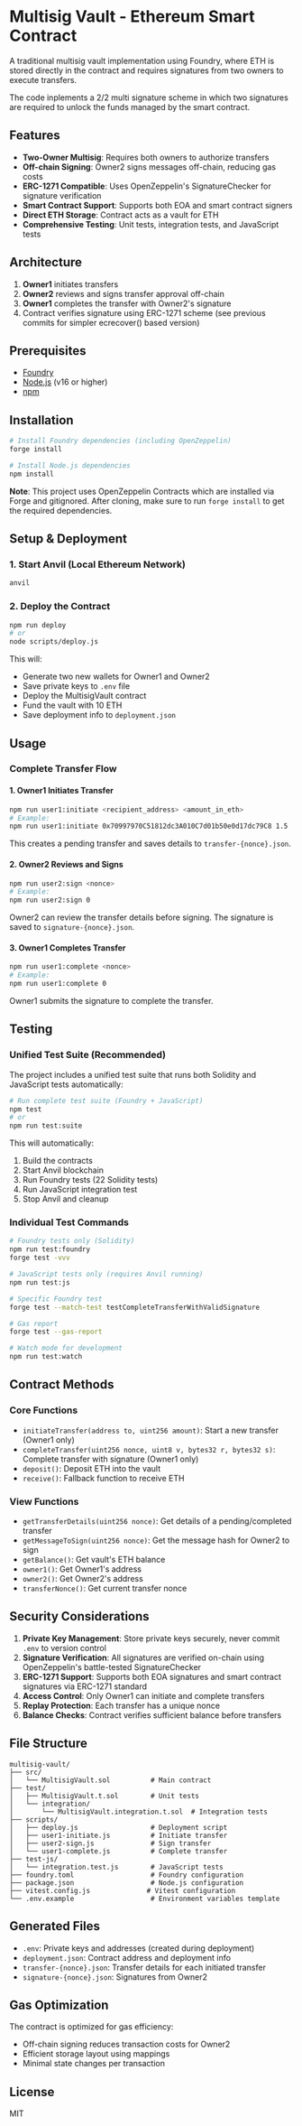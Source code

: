 # Multisig Vault - Ethereum Smart Contract

A traditional multisig vault implementation using Foundry, where ETH is stored directly in the contract and requires signatures from two owners to execute transfers.

The code inplements a 2/2 multi signature scheme in which two signatures are required to unlock the funds managed by the smart contract.

## Features

- **Two-Owner Multisig**: Requires both owners to authorize transfers
- **Off-chain Signing**: Owner2 signs messages off-chain, reducing gas costs
- **ERC-1271 Compatible**: Uses OpenZeppelin's SignatureChecker for signature verification
- **Smart Contract Support**: Supports both EOA and smart contract signers
- **Direct ETH Storage**: Contract acts as a vault for ETH
- **Comprehensive Testing**: Unit tests, integration tests, and JavaScript tests

## Architecture

1. **Owner1** initiates transfers
2. **Owner2** reviews and signs transfer approval off-chain
3. **Owner1** completes the transfer with Owner2's signature
4. Contract verifies signature using ERC-1271 scheme (see previous commits for simpler ecrecover() based version)

## Prerequisites

- [Foundry](https://book.getfoundry.sh/getting-started/installation)
- [Node.js](https://nodejs.org/) (v16 or higher)
- [npm](https://www.npmjs.com/)

## Installation

```bash
# Install Foundry dependencies (including OpenZeppelin)
forge install

# Install Node.js dependencies
npm install
```

**Note**: This project uses OpenZeppelin Contracts which are installed via Forge and gitignored. After cloning, make sure to run `forge install` to get the required dependencies.

## Setup & Deployment

### 1. Start Anvil (Local Ethereum Network)

```bash
anvil
```

### 2. Deploy the Contract

```bash
npm run deploy
# or
node scripts/deploy.js
```

This will:
- Generate two new wallets for Owner1 and Owner2
- Save private keys to `.env` file
- Deploy the MultisigVault contract
- Fund the vault with 10 ETH
- Save deployment info to `deployment.json`

## Usage

### Complete Transfer Flow

#### 1. Owner1 Initiates Transfer

```bash
npm run user1:initiate <recipient_address> <amount_in_eth>
# Example:
npm run user1:initiate 0x70997970C51812dc3A010C7d01b50e0d17dc79C8 1.5
```

This creates a pending transfer and saves details to `transfer-{nonce}.json`.

#### 2. Owner2 Reviews and Signs

```bash
npm run user2:sign <nonce>
# Example:
npm run user2:sign 0
```

Owner2 can review the transfer details before signing. The signature is saved to `signature-{nonce}.json`.

#### 3. Owner1 Completes Transfer

```bash
npm run user1:complete <nonce>
# Example:
npm run user1:complete 0
```

Owner1 submits the signature to complete the transfer.

## Testing

### Unified Test Suite (Recommended)

The project includes a unified test suite that runs both Solidity and JavaScript tests automatically:

```bash
# Run complete test suite (Foundry + JavaScript)
npm test
# or
npm run test:suite
```

This will automatically:
1. Build the contracts
2. Start Anvil blockchain
3. Run Foundry tests (22 Solidity tests)
4. Run JavaScript integration test
5. Stop Anvil and cleanup

### Individual Test Commands

```bash
# Foundry tests only (Solidity)
npm run test:foundry
forge test -vvv

# JavaScript tests only (requires Anvil running)
npm run test:js

# Specific Foundry test
forge test --match-test testCompleteTransferWithValidSignature

# Gas report
forge test --gas-report

# Watch mode for development
npm run test:watch
```

## Contract Methods

### Core Functions

- `initiateTransfer(address to, uint256 amount)`: Start a new transfer (Owner1 only)
- `completeTransfer(uint256 nonce, uint8 v, bytes32 r, bytes32 s)`: Complete transfer with signature (Owner1 only)
- `deposit()`: Deposit ETH into the vault
- `receive()`: Fallback function to receive ETH

### View Functions

- `getTransferDetails(uint256 nonce)`: Get details of a pending/completed transfer
- `getMessageToSign(uint256 nonce)`: Get the message hash for Owner2 to sign
- `getBalance()`: Get vault's ETH balance
- `owner1()`: Get Owner1's address
- `owner2()`: Get Owner2's address
- `transferNonce()`: Get current transfer nonce

## Security Considerations

1. **Private Key Management**: Store private keys securely, never commit `.env` to version control
2. **Signature Verification**: All signatures are verified on-chain using OpenZeppelin's battle-tested SignatureChecker
3. **ERC-1271 Support**: Supports both EOA signatures and smart contract signatures via ERC-1271 standard
4. **Access Control**: Only Owner1 can initiate and complete transfers
5. **Replay Protection**: Each transfer has a unique nonce
6. **Balance Checks**: Contract verifies sufficient balance before transfers

## File Structure

```
multisig-vault/
├── src/
│   └── MultisigVault.sol          # Main contract
├── test/
│   ├── MultisigVault.t.sol        # Unit tests
│   └── integration/
│       └── MultisigVault.integration.t.sol  # Integration tests
├── scripts/
│   ├── deploy.js                  # Deployment script
│   ├── user1-initiate.js          # Initiate transfer
│   ├── user2-sign.js              # Sign transfer
│   └── user1-complete.js          # Complete transfer
├── test-js/
│   └── integration.test.js        # JavaScript tests
├── foundry.toml                   # Foundry configuration
├── package.json                   # Node.js configuration
├── vitest.config.js              # Vitest configuration
└── .env.example                   # Environment variables template
```

## Generated Files

- `.env`: Private keys and addresses (created during deployment)
- `deployment.json`: Contract address and deployment info
- `transfer-{nonce}.json`: Transfer details for each initiated transfer
- `signature-{nonce}.json`: Signatures from Owner2

## Gas Optimization

The contract is optimized for gas efficiency:
- Off-chain signing reduces transaction costs for Owner2
- Efficient storage layout using mappings
- Minimal state changes per transaction

## License

MIT
